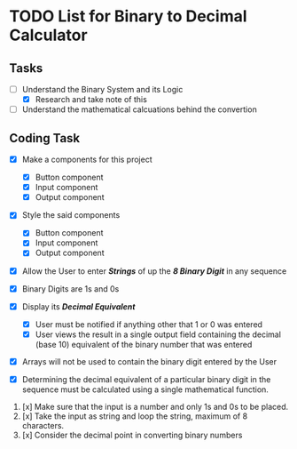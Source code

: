 # TODO List for Binary to Decimal Calculator

## Tasks

- [ ] Understand the Binary System and its Logic
  - [x] Research and take note of this
- [ ] Understand the mathematical calcuations behind the convertion

## Coding Task

- [x] Make a components for this project
    * [x] Button component
    * [x] Input component
    * [x] Output component
- [x] Style the said components
    * [x] Button component
    * [x] Input component
    * [x] Output component

- [x] Allow the User to enter **_Strings_** of up the **_8 Binary Digit_** in
      any sequence

- [x] Binary Digits are 1s and 0s

- [x] Display its **_Decimal Equivalent_**

  - [x] User must be notified if anything other that 1 or 0 was entered
  - [x] User views the result in a single output field containing the
        decimal (base 10) equivalent of the binary number that was entered

- [x] Arrays will not be used to contain the binary digit entered by the User

- [x] Determining the decimal equivalent of a particular binary digit in the
      sequence must be calculated using a single mathematical function.


1. [x] Make sure that the input is a number and only 1s and 0s to be placed.
2. [x] Take the input as string and loop the string, maximum of 8 characters.
3. [x] Consider the  decimal point in converting binary numbers
